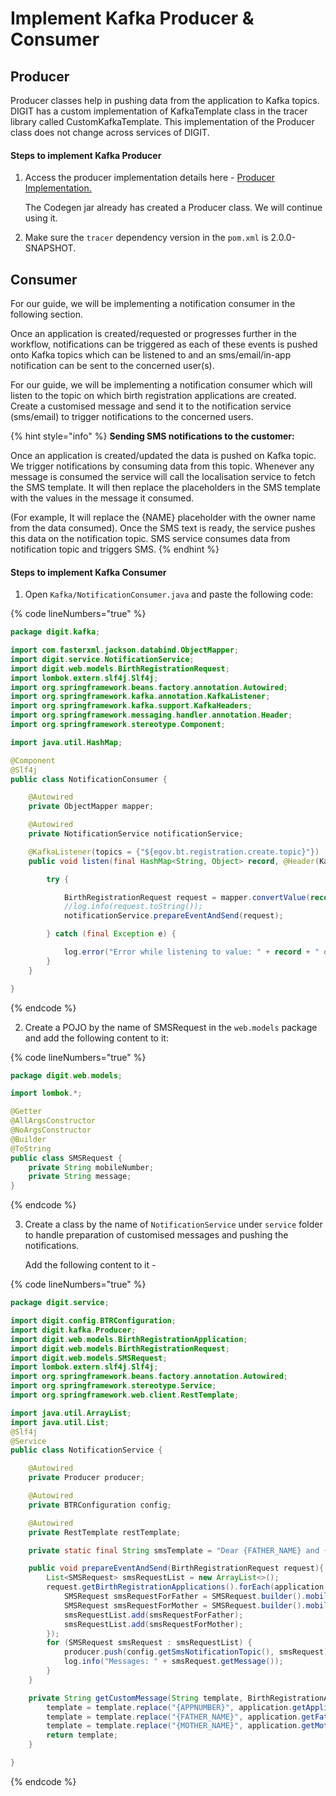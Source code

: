 # Implement Kafka Producer & Consumer

## Producer

Producer classes help in pushing data from the application to Kafka topics.  DIGIT has a custom implementation of KafkaTemplate class in the tracer library called CustomKafkaTemplate. This implementation of the Producer class does not change across services of DIGIT.&#x20;

#### **Steps to implement Kafka Producer**&#x20;

1.  Access the producer implementation details here - [Producer Implementation. ](https://github.com/egovernments/DIGIT-Dev/blob/master/municipal-services/pgr-services/src/main/java/org/egov/pgr/producer/Producer.java)

    The Codegen jar already has created a Producer class. We will continue using it.&#x20;
2. Make sure the `tracer` dependency version in the `pom.xml` is 2.0.0-SNAPSHOT.&#x20;

## Consumer

For our guide, we will be implementing a notification consumer in the following section.

Once an application is created/requested or progresses further in the workflow, notifications can be triggered as each of these events is pushed onto Kafka topics which can be listened to and an sms/email/in-app notification can be sent to the concerned user(s).

For our guide, we will be implementing a notification consumer which will listen to the topic on which birth registration applications are created. Create a customised message and send it to the notification service (sms/email) to trigger notifications to the concerned users.&#x20;

{% hint style="info" %}
**Sending SMS notifications to the customer:**

Once an application is created/updated the data is pushed on Kafka topic. We trigger notifications by consuming data from this topic. Whenever any message is consumed the service will call the localisation service to fetch the SMS template. It will then replace the placeholders in the SMS template with the values in the message it consumed.&#x20;

(For example, It will replace the {NAME} placeholder with the owner name from the data consumed). Once the SMS text is ready, the service pushes this data on the notification topic. SMS service consumes data from notification topic and triggers SMS.
{% endhint %}

#### **Steps to implement Kafka Consumer**

1. Open `Kafka/NotificationConsumer.java` and paste the following code:

{% code lineNumbers="true" %}
```java
package digit.kafka;

import com.fasterxml.jackson.databind.ObjectMapper;
import digit.service.NotificationService;
import digit.web.models.BirthRegistrationRequest;
import lombok.extern.slf4j.Slf4j;
import org.springframework.beans.factory.annotation.Autowired;
import org.springframework.kafka.annotation.KafkaListener;
import org.springframework.kafka.support.KafkaHeaders;
import org.springframework.messaging.handler.annotation.Header;
import org.springframework.stereotype.Component;

import java.util.HashMap;

@Component
@Slf4j
public class NotificationConsumer {

    @Autowired
    private ObjectMapper mapper;

    @Autowired
    private NotificationService notificationService;

    @KafkaListener(topics = {"${egov.bt.registration.create.topic}"})
    public void listen(final HashMap<String, Object> record, @Header(KafkaHeaders.RECEIVED_TOPIC) String topic) {

        try {

            BirthRegistrationRequest request = mapper.convertValue(record, BirthRegistrationRequest.class);
            //log.info(request.toString());
            notificationService.prepareEventAndSend(request);

        } catch (final Exception e) {

            log.error("Error while listening to value: " + record + " on topic: " + topic + ": ", e);
        }
    }

}

```
{% endcode %}

2. Create a POJO by the name of SMSRequest in the `web.models` package and add the following content to it:

{% code lineNumbers="true" %}
```java
package digit.web.models;

import lombok.*;

@Getter
@AllArgsConstructor
@NoArgsConstructor
@Builder
@ToString
public class SMSRequest {
    private String mobileNumber;
    private String message;
}

```
{% endcode %}

3.  Create a class by the name of `NotificationService` under `service` folder to handle preparation of customised messages and pushing the notifications.&#x20;

    Add the following content to it -

{% code lineNumbers="true" %}
```java
package digit.service;

import digit.config.BTRConfiguration;
import digit.kafka.Producer;
import digit.web.models.BirthRegistrationApplication;
import digit.web.models.BirthRegistrationRequest;
import digit.web.models.SMSRequest;
import lombok.extern.slf4j.Slf4j;
import org.springframework.beans.factory.annotation.Autowired;
import org.springframework.stereotype.Service;
import org.springframework.web.client.RestTemplate;

import java.util.ArrayList;
import java.util.List;
@Slf4j
@Service
public class NotificationService {

    @Autowired
    private Producer producer;

    @Autowired
    private BTRConfiguration config;

    @Autowired
    private RestTemplate restTemplate;

    private static final String smsTemplate = "Dear {FATHER_NAME} and {MOTHER_NAME} your birth registration application has been successfully created on the system with application number - {APPNUMBER}.";

    public void prepareEventAndSend(BirthRegistrationRequest request){
        List<SMSRequest> smsRequestList = new ArrayList<>();
        request.getBirthRegistrationApplications().forEach(application -> {
            SMSRequest smsRequestForFather = SMSRequest.builder().mobileNumber(application.getFatherMobileNumber()).message(getCustomMessage(smsTemplate, application)).build();
            SMSRequest smsRequestForMother = SMSRequest.builder().mobileNumber(application.getMotherMobileNumber()).message(getCustomMessage(smsTemplate, application)).build();
            smsRequestList.add(smsRequestForFather);
            smsRequestList.add(smsRequestForMother);
        });
        for (SMSRequest smsRequest : smsRequestList) {
            producer.push(config.getSmsNotificationTopic(), smsRequest);
            log.info("Messages: " + smsRequest.getMessage());
        }
    }

    private String getCustomMessage(String template, BirthRegistrationApplication application) {
        template = template.replace("{APPNUMBER}", application.getApplicationNumber());
        template = template.replace("{FATHER_NAME}", application.getFather().getName());
        template = template.replace("{MOTHER_NAME}", application.getMother().getName());
        return template;
    }

}
```
{% endcode %}

